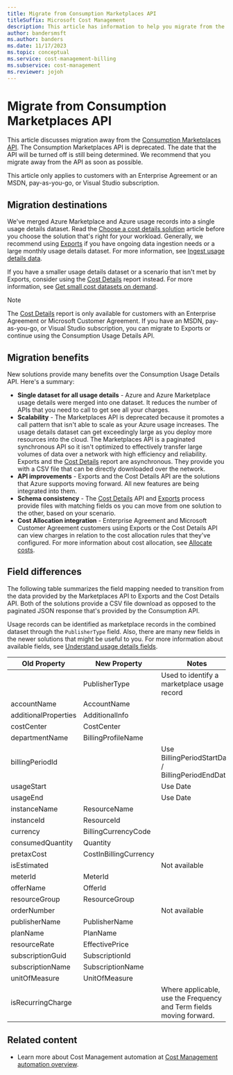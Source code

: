```yaml
---
title: Migrate from Consumption Marketplaces API
titleSuffix: Microsoft Cost Management
description: This article has information to help you migrate from the Consumption Marketplaces API.
author: bandersmsft
ms.author: banders
ms.date: 11/17/2023
ms.topic: conceptual
ms.service: cost-management-billing
ms.subservice: cost-management
ms.reviewer: jojoh
---
```


# Migrate from Consumption Marketplaces API

This article discusses migration away from the [Consumption Marketplaces API](/rest/api/consumption/marketplaces/list). The Consumption Marketplaces API is deprecated. The date that the API will be turned off is still being determined. We recommend that you migrate away from the API as soon as possible.

This article only applies to customers with an Enterprise Agreement or an MSDN, pay-as-you-go, or Visual Studio subscription.

## Migration destinations

We've merged Azure Marketplace and Azure usage records into a single usage details dataset. Read the [Choose a cost details solution](usage-details-best-practices.md) article before you choose the solution that's right for your workload. Generally, we recommend using [Exports](../costs/tutorial-export-acm-data.md) if you have ongoing data ingestion needs or a large monthly usage details dataset. For more information, see [Ingest usage details data](automation-ingest-usage-details-overview.md).

If you have a smaller usage details dataset or a scenario that isn't met by Exports, consider using the [Cost Details](/rest/api/cost-management/generate-cost-details-report) report instead. For more information, see [Get small cost datasets on demand](get-small-usage-datasets-on-demand.md).

> [!NOTE]
> The [Cost Details](/rest/api/cost-management/generate-cost-details-report) report is only available for customers with an Enterprise Agreement or Microsoft Customer Agreement. If you have an MSDN, pay-as-you-go, or Visual Studio subscription, you can migrate to Exports or continue using the Consumption Usage Details API.

## Migration benefits

New solutions provide many benefits over the Consumption Usage Details API. Here's a summary:

- **Single dataset for all usage details** - Azure and Azure Marketplace usage details were merged into one dataset. It reduces the number of APIs that you need to call to get see all your charges.
- **Scalability** - The Marketplaces API is deprecated because it promotes a call pattern that isn't able to scale as your Azure usage increases. The usage details dataset can get exceedingly large as you deploy more resources into the cloud. The Marketplaces API is a paginated synchronous API so it isn't optimized to effectively transfer large volumes of data over a network with high efficiency and reliability. Exports and the [Cost Details](/rest/api/cost-management/generate-cost-details-report) report are asynchronous. They provide you with a CSV file that can be directly downloaded over the network.
- **API improvements** - Exports and the Cost Details API are the solutions that Azure supports moving forward. All new features are being integrated into them.
- **Schema consistency** - The [Cost Details](/rest/api/cost-management/generate-cost-details-report) API and [Exports](../costs/tutorial-export-acm-data.md) process provide files with matching fields os you can move from one solution to the other, based on your scenario.
- **Cost Allocation integration** - Enterprise Agreement and Microsoft Customer Agreement customers using Exports or the Cost Details API can view charges in relation to the cost allocation rules that they've configured. For more information about cost allocation, see [Allocate costs](../costs/allocate-costs.md).

## Field differences

The following table summarizes the field mapping needed to transition from the data provided by the Marketplaces API to Exports and the Cost Details API. Both of the solutions provide a CSV file download as opposed to the paginated JSON response that's provided by the Consumption API.

Usage records can be identified as marketplace records in the combined dataset through the `PublisherType` field. Also, there are many new fields in the newer solutions that might be useful to you. For more information about available fields, see [Understand usage details fields](understand-usage-details-fields.md).

| **Old Property** | **New Property** | **Notes** |
| --- | --- | --- |
| | PublisherType | Used to identify a marketplace usage record |
| accountName | AccountName | |
| additionalProperties | AdditionalInfo |  |
| costCenter | CostCenter | |
| departmentName | BillingProfileName |  |
| billingPeriodId | | Use BillingPeriodStartDate / BillingPeriodEndDate |
| usageStart |  | Use Date |
| usageEnd |  | Use Date |
| instanceName | ResourceName |  |
| instanceId | ResourceId |  |
| currency | BillingCurrencyCode |  |
| consumedQuantity | Quantity |  |
| pretaxCost | CostInBillingCurrency |  |
| isEstimated |  | Not available |
| meterId | MeterId |  |
| offerName | OfferId |  |
| resourceGroup | ResourceGroup |  |
| orderNumber |  | Not available |
| publisherName | PublisherName |  |
| planName | PlanName |  |
| resourceRate | EffectivePrice |  |
| subscriptionGuid | SubscriptionId |  |
| subscriptionName | SubscriptionName |  |
| unitOfMeasure | UnitOfMeasure |  |
| isRecurringCharge |  | Where applicable, use the Frequency and Term fields moving forward. |

## Related content

- Learn more about Cost Management automation at [Cost Management automation overview](automation-overview.md).
